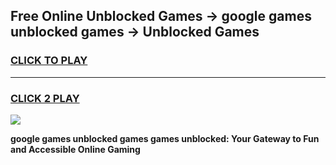 
## Free Online Unblocked Games → google games unblocked games → Unblocked Games
<h3>
<a href="https://premium.freeplayer.one?title=google_games_unblocked_games&ref=21F">CLICK TO PLAY</a></h3>
<hr>

<h3>
<a href="https://premium.freeplayer.one?title=google_games_unblocked_games&ref=21F">CLICK 2 PLAY</a>
  
</h3>

<a href="https://premium.freeplayer.one?title=google_games_unblocked_games&ref=21F/"><img src="https://clearcache.store/games.png"></a>


**google games unblocked games games unblocked: Your Gateway to Fun and Accessible Online Gaming**
